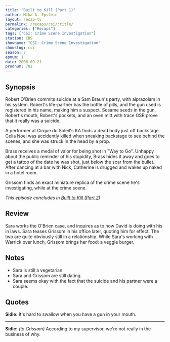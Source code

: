 ```yaml
---
title: "Built to Kill (Part 1)"
author: Mika A. Epstein
layout: recap-tv
permalink: /recaps/csi/:title/
categories: ["Recaps"]
tags: ["CSI: Crime Scene Investigation"]
station: CBS
showname: "CSI: Crime Scene Investigation"
showslug: csi
season: 7
epnum: 1
date: 2006-09-21
prodnum: 702  
---
```


## Synopsis

Robert O'Brien commits suicide at a Sam Braun's  party, with alprazolam in his system. Robert's life-partner has the bottle of pills, and the gun used is registered in his name, making him a suspect. Sesame seeds in the gun, Robert's mouth, Robert's pockets, and an oven mitt with trace GSR prove that it really was a suicide.

A performer at Cirque du Soleil's KA finds a dead body just off backstage. Celia Noel was accidently killed when sneaking backstage to see behind the scenes, and she was struck in the head by a prop.

Brass receives a medal of valor for being shot in "Way to Go". Unhappy about the public reminder of his stupidity, Brass hides it away and goes to get a tattoo of the date he was shot, just below the scar from the bullet. After dancing at a bar with Nick, Catherine is drugged and wakes up naked in a hotel room.

Grissom finds an exact miniature replica of the crime scene he's investigating, while at the crime scene.

_This episode concludes in [Built to Kill (Part 2)](/library/recaps/csi/built-to-kill-part-2/)_

## Review

Sara works the O'Brien case, and inquires as to how David is doing with his in laws. Sara teases Grissom in his office later, quoting him for effect. The two are quite obviously still in a relationship. While Sara's working with Warrick over lunch, Grissom brings her food: a veggie burger.

## Notes

* Sara is still a vegetarian.  
* Sara and Grissom are still dating.  
* Sara seems okay with the fact that the suicide and his partner were a couple.

## Quotes

**Sidle:** It's hard to swallow when you have a gun in your mouth.  

- - -

**Sidle:** _(to Grissom)_ According to my supervisor, we're not really in the business of why.
